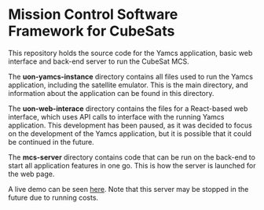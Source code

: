 # Mission Control Software Framework for CubeSats

This repository holds the source code for the Yamcs application, basic web interface and back-end server to run the CubeSat MCS.

The **uon-yamcs-instance** directory contains all files used to run the Yamcs application, including the satellite emulator. This is the main directory, and information about the application can be found in this directory.

The **uon-web-interace** directory contains the files for a React-based web interface, which uses API calls to interface with the running Yamcs application. This development has been paused, as it was decided to focus on the development of the Yamcs application, but it is possible that it could be continued in the future.

The **mcs-server** directory contains code that can be run on the back-end to start all application features in one go. This is how the server is launched for the web page.

A live demo can be seen [here](http://uoncubesatmcs.com). Note that this server may be stopped in the future due to running costs.
